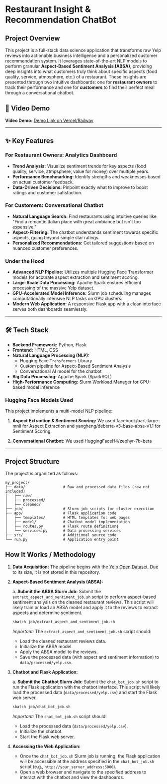 # Restaurant Insight & Recommendation ChatBot

## Project Overview

This project is a full-stack data science application that transforms raw Yelp reviews into actionable business intelligence and a personalized customer recommendation system. It leverages state-of-the-art NLP models to perform granular **Aspect-Based Sentiment Analysis (ABSA)**, providing deep insights into what customers truly think about specific aspects (food quality, service, atmosphere, etc.) of a restaurant. These insights are presented through two intuitive dashboards: one for **restaurant owners** to track their performance and one for **customers** to find their perfect meal through a conversational chatbot.

## 🚀 Video Demo

**Video Demo:** [Demo Link on Vercel/Railway]()  

---

## ✨ Key Features

### **For Restaurant Owners: Analytics Dashboard**
*   **Trend Analysis:** Visualize sentiment trends for key aspects (food quality, service, atmpsphere, value for money) over multiple years.
*   **Performance Benchmarking:** Identify strengths and weaknesses based on actual customer feedback.
*   **Data-Driven Decisions:** Pinpoint exactly what to improve to boost ratings and customer satisfaction.

### **For Customers: Conversational Chatbot**
*   **Natural Language Search:** Find restaurants using intuitive queries like "Find a romantic Italian place with great ambiance but isn't too expensive."
*   **Aspect-Filtering:** The chatbot understands sentiment towards specific aspects, going beyond simple star ratings.
*   **Personalized Recommendations:** Get tailored suggestions based on nuanced customer preferences.

### **Under the Hood**
*   **Advanced NLP Pipeline:** Utilizes multiple Hugging Face Transformer models for accurate aspect extraction and sentiment scoring.
*   **Large-Scale Data Processing:** Apache Spark ensures efficient processing of the massive Yelp dataset.
*   **GPU-Accelerated Model Inference:** Slurm job scheduling manages computationally intensive NLP tasks on GPU clusters.
*   **Modern Web Application:** A responsive Flask app with a clean interface serves both dashboards seamlessly.

---

## 🛠️ Tech Stack

*   **Backend Framework:** Python, Flask
*   **Frontend:** HTML, CSS
*   **Natural Language Processing (NLP):**
    *   Hugging Face `Transformers` Library
    *   Custom pipeline for Aspect-Based Sentiment Analysis
    *   Conversational AI model for the chatbot
*   **Big Data Processing:** Apache Spark (SparkSQL)
*   **High-Performance Computing:** Slurm Workload Manager for GPU-based model inference
  

### **Hugging Face Models Used**
This project implements a multi-model NLP pipeline:
1.  **Aspect Extraction & Sentiment Scoring:** We used facebook/bart-large-mnli for Aspect Extraction 
and yangheng/deberta-v3-base-absa-v1.1 for Sentiment Scoring

2.  **Conversational Chatbot:** We used HuggingFaceH4/zephyr-7b-beta 

---

## Project Structure

The project is organized as follows:

```
my_project/
├── data/                 # Raw and processed data files (raw not included)
│   ├── raw/       
│   ├── processed/           
│   ├── cleaned/
├── job/                  # Slurm job scripts for cluster execution
├── app/                  # Flask application code
│   ├── templates/        # HTML templates for web pages
│   ├── model/            # Chatbot model implementation
│   ├── routes.py         # Flask route definitions
│   └── services.py       # Data processing services
├── src/                  # Additional source code
└── run.py                # Application entry point
```     

## How It Works / Methodology

1.  **Data Acquisition:** The pipeline begins with the [Yelp Open Dataset](https://www.yelp.com/dataset). Due to its size, it is not stored in this repository.
2.  **Aspect-Based Sentiment Analysis (ABSA):**

    a. **Submit the ABSA Slurm Job:** Submit the `extract_aspect_and_sentiment_job.sh` script to perform aspect-based sentiment analysis on the cleaned restaurant reviews. This script will likely train or load an ABSA model and apply it to the reviews to extract aspects and determine sentiment.

    ```bash
    sbatch job/extract_aspect_and_sentiment_job.sh
    ```

    *Important:* The `extract_aspect_and_sentiment_job.sh` script should:

    *   Load the cleaned restaurant reviews data.
    *   Initialize the ABSA model.
    *   Apply the ABSA model to the reviews.
    *   Save the processed data (with aspect and sentiment information) to `data/processed/yelp.csv`.

3.  **Chatbot and Flask Application:**

    a. **Submit the Chatbot Slurm Job:** Submit the `chat_bot_job.sh` script to run the Flask application with the chatbot interface. This script will likely load the processed data (`data/processed/yelp.csv`) and start the Flask web server.

    ```bash
    sbatch job/chat_bot_job.sh
    ```

    *Important:* The `chat_bot_job.sh` script should:

    *   Load the processed data (`data/processed/yelp.csv`).
    *   Initialize the chatbot.
    *   Start the Flask web server.

4.  **Accessing the Web Application:**

    *   Once the `chat_bot_job.sh` Slurm job is running, the Flask application will be accessible at the address specified in the `chat_bot_job.sh` script (e.g., `http://your_server_address:5000`).
    *   Open a web browser and navigate to the specified address to interact with the chatbot and view the dashboards.

